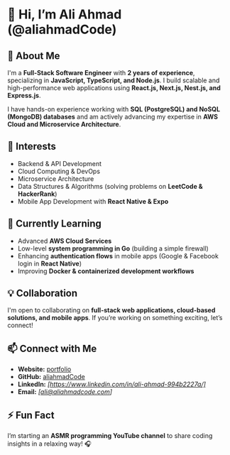 
# 👋 Hi, I’m Ali Ahmad (@aliahmadCode)  

## 🚀 About Me  
I'm a **Full-Stack Software Engineer** with **2 years of experience**, specializing in **JavaScript, TypeScript, and Node.js**. I build scalable and high-performance web applications using **React.js, Next.js, Nest.js, and Express.js**.  

I have hands-on experience working with **SQL (PostgreSQL) and NoSQL (MongoDB) databases** and am actively advancing my expertise in **AWS Cloud and Microservice Architecture**.  

## 👀 Interests  
- Backend & API Development  
- Cloud Computing & DevOps  
- Microservice Architecture  
- Data Structures & Algorithms (solving problems on **LeetCode & HackerRank**)  
- Mobile App Development with **React Native & Expo**  

## 🌱 Currently Learning  
- Advanced **AWS Cloud Services**  
- Low-level **system programming in Go** (building a simple firewall)  
- Enhancing **authentication flows** in mobile apps (Google & Facebook login in **React Native**)  
- Improving **Docker & containerized development workflows**  

## 💡 Collaboration  
I'm open to collaborating on **full-stack web applications, cloud-based solutions, and mobile apps**. If you’re working on something exciting, let’s connect!  

## 📫 Connect with Me  
- **Website:** [portfolio](https://www.aliahmadcode.com/)  
- **GitHub:** [aliahmadCode](https://github.com/aliahmadCode)  
- **LinkedIn:** *[https://www.linkedin.com/in/ali-ahmad-994b2227a/]*  
- **Email:** *[ali@aliahmadcode.com]*  

## ⚡ Fun Fact  
I’m starting an **ASMR programming YouTube channel** to share coding insights in a relaxing way! 🎧  
